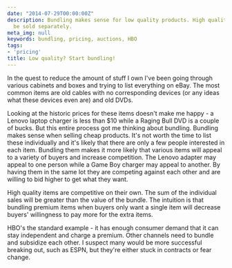 ```yaml
---
date: "2014-07-29T00:00:00Z"
description: Bundling makes sense for low quality products. High qualit products should
  be sold separately.
meta_img: null
keywords: bundling, pricing, auctions, HBO
tags:
- 'pricing'
title: Low quality? Start bundling!
---
```


In the quest to reduce the amount of stuff I own I've been going through various cabinets and boxes and trying to list everything on eBay. The most common items are old cables with no corresponding devices (or any ideas what these devices even are) and old DVDs.

Looking at the historic prices for these items doesn't make me happy - a Lenovo laptop charger is less than $10 while a Raging Bull DVD is a couple of bucks. But this entire process got me thinking about bundling. Bundling makes sense when selling cheap products. It's not worth the time to list these individually and it's likely that there are only a few people interested in each item. Bundling them makes it more likely that various items will appeal to a variety of buyers and increase competition. The Lenovo adapter may appeal to one person while a Game Boy charger may appeal to another. By having them in the same lot they are competing against each other and are willing to bid higher to get what they want.

High quality items are competitive on their own. The sum of the individual sales will be greater than the value of the bundle. The intuition is that bundling premium items when buyers only want a single item will decrease buyers' willingness to pay more for the extra items.

HBO's the standard example - it has enough consumer demand that it can stay independent and charge a premium. Other channels need to bundle and subsidize each other. I suspect many would be more successful breaking out, such as ESPN, but they're either stuck in contracts or fear change.
